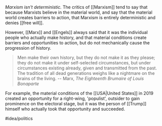 *Marxism isn't deterministic.* The critics of [[Marxism]] tend to say that because Marxists believe in the material world, and say that the material world creates barriers to action, that Marxism is entirely deterministic and denies [[free will]]. 

However, [[Marx]] and [[Engels]] always said that it was the individual people who actually make history, and that material conditions create barriers and opportunities to action, but do not mechanically cause the progression of history. 

> Men make their own history, but they do not make it as they please; they do not make it under self-selected circumstances, but under circumstances existing already, given and transmitted from the past. The tradition of all dead generations weighs like a nightmare on the brains of the living. 
> -- Marx, *The Eighteenth Brumaire of Louis Bonaparte*

For example, the material conditions of the [[USA|United States]] in 2019 created an opportunity for a right-wing, 'populist', outsider to gain prominence on the electoral stage, but it was the person of [[Trump]] himself who actually took that opportunity and succeeded. 

#idea/politics 